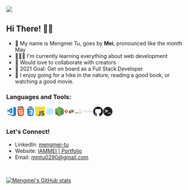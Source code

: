 <img src="https://media.giphy.com/media/ASy3PKVFnk7ZK/giphy.gif" width="75%">

## Hi There! 👋🏼

-  💬  My name is Mengmei Tu, goes by <b>Mei</b>, pronounced like the month May
- 👩🏻‍💻  I'm currently learning everything about web development
- 👀  Would love to collaborate with creators
- 🌟  2021 Goal: Get on board as a Full Stack Developer  
- 🧚  I enjoy going for a hike in the nature, reading a good book, or watching a good movie.

### Languages and Tools:

<img align="left" alt="Visual Studio Code" width="26px" src="https://raw.githubusercontent.com/github/explore/80688e429a7d4ef2fca1e82350fe8e3517d3494d/topics/visual-studio-code/visual-studio-code.png" />
<img align="left" alt="HTML5" width="26px" src="https://raw.githubusercontent.com/github/explore/80688e429a7d4ef2fca1e82350fe8e3517d3494d/topics/html/html.png" />
<img align="left" alt="CSS3" width="26px" src="https://raw.githubusercontent.com/github/explore/80688e429a7d4ef2fca1e82350fe8e3517d3494d/topics/css/css.png" />
<img align="left" alt="JavaScript" width="26px" src="https://raw.githubusercontent.com/github/explore/80688e429a7d4ef2fca1e82350fe8e3517d3494d/topics/javascript/javascript.png" />
<img align="left" alt="React" width="26px" src="https://raw.githubusercontent.com/github/explore/80688e429a7d4ef2fca1e82350fe8e3517d3494d/topics/react/react.png" />
<img align="left" alt="Node.js" width="26px" src="https://raw.githubusercontent.com/github/explore/80688e429a7d4ef2fca1e82350fe8e3517d3494d/topics/nodejs/nodejs.png" />
<img align="left" alt="Git" width="26px" src="https://raw.githubusercontent.com/github/explore/80688e429a7d4ef2fca1e82350fe8e3517d3494d/topics/git/git.png" />
<img align="left" alt="Terminal" width="26px" src="https://raw.githubusercontent.com/github/explore/80688e429a7d4ef2fca1e82350fe8e3517d3494d/topics/mysql/mysql.png" />
<img align="left" alt="Terminal" width="26px" src="https://raw.githubusercontent.com/github/explore/80688e429a7d4ef2fca1e82350fe8e3517d3494d/topics/express/express.png" />  
<img align="left" alt="GitHub" width="26px" src="https://raw.githubusercontent.com/github/explore/78df643247d429f6cc873026c0622819ad797942/topics/github/github.png" />
<img align="left" alt="Terminal" width="26px" src="https://raw.githubusercontent.com/github/explore/80688e429a7d4ef2fca1e82350fe8e3517d3494d/topics/terminal/terminal.png" /> 
<br>
<br>


### Let's Connect!
- LinkedIn: <a href="https://www.linkedin.com/in/mengmei-tu/" target="_blank">mengmei-tu</a>
- Website: <a href="https://iammei.com" target="_blank">IAMMEI | Portfolio</a>
- Email: <a href="mailto:mmtu0290@gmail.com" target="_blank">mmtu0290@gmail.com</a>

<br>


[![Mengmei's GitHub stats](https://github-readme-stats.vercel.app/api?username=mmeii&show_icons=true&theme=calm)](https://github.com/mmeii/github-readme-stats)

